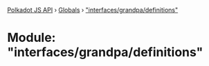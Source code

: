 [Polkadot JS API](../README.md) › [Globals](../globals.md) › ["interfaces/grandpa/definitions"](_interfaces_grandpa_definitions_.md)

# Module: "interfaces/grandpa/definitions"


